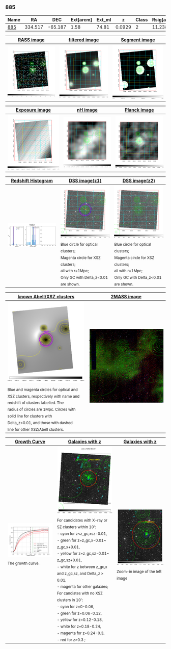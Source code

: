 <div STYLE="page-break-after: always;"></div>

### 885

|Name          |RA          |DEC      | Ext[arcm] | Ext_ml | z    | Class| Rsig[arcmin] | CRsig[c/s] | CR500[c/s] | R500[Mpc] |L500[erg/s]|F500[erg/s/cm^2]| M500[Msun]|Tx[keV]|beta|GC(XSZ,Delta_z<0.01)| GC(OPT,Delta_z<0.01)|GC|alias|
|--------------|------------|------------|---|---|-----------|--------|------|------|----|----|----|----|----|----|----|----|----|----|---|
|[885](script/885.md)     | 334.517       | -65.187       | 1.58    | 74.81   | 0.0929 | 2   | 11.238 |0.443 |0.435 |1.021 |1.838e+44 |8.480e-12 |3.305e+14 |4.609 |0.620 |Tar, |Wen, |Tar, |k132|

|[RASS image](../image/885/885_img.pdf)|[filtered image](../image/885/885_fil.pdf)|[Segment image](../image/885/885_seg.pdf)|
|-------------------|--------------------|-------------------|
| <img src="../image/885/885_img.png" width="300">  | <img src="../image/885/885_fil.png" width="300">   | <img src="../image/885/885_seg.png" width="300">  |

|[Exposure image](../image/885/885_mex.pdf)| [nH image](../image/885/885_nh.pdf)| [Planck image](../image/885/885_p.pdf)|
|-------------------|--------------------|-------------------|
|<img src="../image/885/885_mex.png" width="300">   | <img src="../image/885/885_nh.png" width="300">    | <img src="../image/885/885_p.png" width="300"> |

|[Redshift Histogram](../image/885/885_zg.pdf) | [DSS image(z1)](../image/885/885_dss_z1.pdf)      |  [DSS image(z2)](../image/885/885_dss_z2.pdf)    |
|-------------------|--------------------|-------------------|
|<img src="../image/885/885_zg.png" width="300"> |<img src="../image/885/885_dss_z1.png" width="300"> <sub><br>Blue circle for optical clusters; <br>Magenta circle for XSZ clusters; <br>all with r=1Mpc; <br>Only GC with Delta_z<0.01 are shown. </sub>| <img src="../image/885/885_dss_z2.png" width="300"><sub><br>Blue circle for optical clusters; <br>Magenta circle for XSZ clusters; <br>all with r=1Mpc; <br>Only GC with Delta_z<0.01 are shown. </sub> |

|[known Abell/XSZ clusters](../image/885/885_m.pdf) | [2MASS image](../image/885/885_2mass.pdf)      |
|-------------------|-------------------|
|<img src=../image/885/885_m.png width="300"> <sub><br>Blue and magenta circles for optical and <br>XSZ clusters, respectively with name and <br>redshift of clusters labelled. The <br>radius of circles are 1Mpc. Circles with <br>solid line for clusters with <br>Delta_z<0.01, and those with dashed <br>line for other XSZ/Abell clusters.        </sub>|<img src="../image/885/885_2mass.png" width="300">  |

|[Growth Curve](../image/885/885_gca_all.png) |[Galaxies with z](../image/885/885_opt_ned.pdf) |[Galaxies with z](../image/885/885_opt_ned_zoom.pdf) |
|-------------------|-------------------|-------------------|
| <img src="../image/885/885_gca_all.png" width="300"> <sub><br>The growth curve.</sub>| <img src=../image/885/885_opt_ned.png width="300"> <br><sub> For candidates with X-ray or SZ clusters within 10': <br> - cyan for z<z_gc,xsz-0.01, <br> - green for z=z_gc,x-0.01~ z_gc,x+0.01, <br> - yellow for z=z_gc,sz-0.01~ z_gc,sz+0.01, <br> - white for z between z_gc,x and z_gc,sz, and Delta_z > 0.01, <br> - magenta for other galaxies; <br>For candiates with no XSZ clusters in 10': <br> - cyan for z=0-0.06, <br> - green for z=0.06-0.12, <br> - yellow for z=0.12-0.18, <br> - white for z=0.18-0.24, <br> - magenta for z=0.24-0.3, <br> - red for z>0.3 ;  </sub>|<img src=../image/885/885_opt_ned_zoom.png width="300">  <br><sub> Zoom-in image of the left image</sub>|




